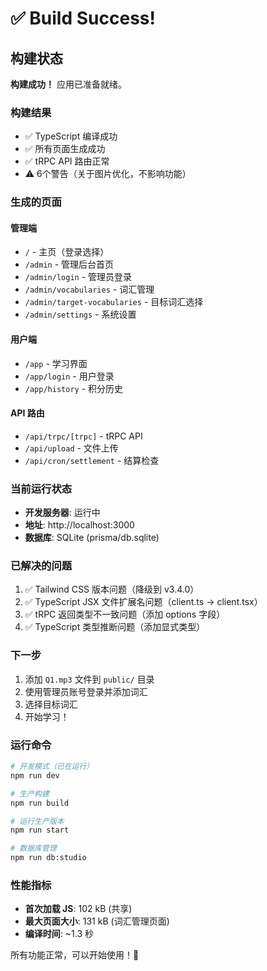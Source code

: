 # ✅ Build Success!

## 构建状态

**构建成功！** 应用已准备就绪。

### 构建结果

- ✅ TypeScript 编译成功
- ✅ 所有页面生成成功
- ✅ tRPC API 路由正常
- ⚠️ 6个警告（关于图片优化，不影响功能）

### 生成的页面

#### 管理端
- `/` - 主页（登录选择）
- `/admin` - 管理后台首页
- `/admin/login` - 管理员登录
- `/admin/vocabularies` - 词汇管理
- `/admin/target-vocabularies` - 目标词汇选择
- `/admin/settings` - 系统设置

#### 用户端
- `/app` - 学习界面
- `/app/login` - 用户登录
- `/app/history` - 积分历史

#### API 路由
- `/api/trpc/[trpc]` - tRPC API
- `/api/upload` - 文件上传
- `/api/cron/settlement` - 结算检查

### 当前运行状态

- **开发服务器**: 运行中
- **地址**: http://localhost:3000
- **数据库**: SQLite (prisma/db.sqlite)

### 已解决的问题

1. ✅ Tailwind CSS 版本问题（降级到 v3.4.0）
2. ✅ TypeScript JSX 文件扩展名问题（client.ts → client.tsx）
3. ✅ tRPC 返回类型不一致问题（添加 options 字段）
4. ✅ TypeScript 类型推断问题（添加显式类型）

### 下一步

1. 添加 `Q1.mp3` 文件到 `public/` 目录
2. 使用管理员账号登录并添加词汇
3. 选择目标词汇
4. 开始学习！

### 运行命令

```bash
# 开发模式（已在运行）
npm run dev

# 生产构建
npm run build

# 运行生产版本
npm run start

# 数据库管理
npm run db:studio
```

### 性能指标

- **首次加载 JS**: 102 kB (共享)
- **最大页面大小**: 131 kB (词汇管理页面)
- **编译时间**: ~1.3 秒

所有功能正常，可以开始使用！🎉
